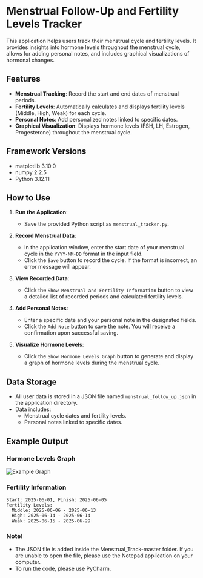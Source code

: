 # Menstrual Follow-Up and Fertility Levels Tracker

This application helps users track their menstrual cycle and fertility levels. It provides insights into hormone levels throughout the menstrual cycle, allows for adding personal notes, and includes graphical visualizations of hormonal changes.

## Features

- **Menstrual Tracking**: Record the start and end dates of menstrual periods.
- **Fertility Levels**: Automatically calculates and displays fertility levels (Middle, High, Weak) for each cycle.
- **Personal Notes**: Add personalized notes linked to specific dates.
- **Graphical Visualization**: Displays hormone levels (FSH, LH, Estrogen, Progesterone) throughout the menstrual cycle.

## Framework Versions

- matplotlib      3.10.0
- numpy           2.2.5
- Python 3.12.11
  

## How to Use

1. **Run the Application**:
   - Save the provided Python script as `menstrual_tracker.py`.

2. **Record Menstrual Data**:
   - In the application window, enter the start date of your menstrual cycle in the `YYYY-MM-DD` format in the input field.
   - Click the `Save` button to record the cycle. If the format is incorrect, an error message will appear.

3. **View Recorded Data**:
   - Click the `Show Menstrual and Fertility Information` button to view a detailed list of recorded periods and calculated fertility levels.

4. **Add Personal Notes**:
   - Enter a specific date and your personal note in the designated fields.
   - Click the `Add Note` button to save the note. You will receive a confirmation upon successful saving.

5. **Visualize Hormone Levels**:
   - Click the `Show Hormone Levels Graph` button to generate and display a graph of hormone levels during the menstrual cycle.

## Data Storage

- All user data is stored in a JSON file named `menstrual_follow_up.json` in the application directory.
- Data includes:
  - Menstrual cycle dates and fertility levels.
  - Personal notes linked to specific dates.

## Example Output

### Hormone Levels Graph
![Example Graph](https://pointspecifics.com.au/wp-content/uploads/2020/01/fsh-lh-hormones.jpg)

### Fertility Information
```
Start: 2025-06-01, Finish: 2025-06-05
Fertility Levels:
  Middle: 2025-06-06 - 2025-06-13
  High: 2025-06-14 - 2025-06-14
  Weak: 2025-06-15 - 2025-06-29
```
### Note!

- The JSON file is added inside the Menstrual_Track-master folder. If you are unable to open the file, please use the Notepad application on your computer.
- To run the code, please use PyCharm.
